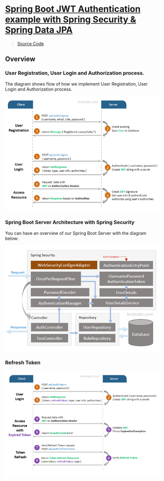 # [Spring Boot JWT Authentication example with Spring Security & Spring Data JPA](https://www.bezkoder.com/spring-boot-jwt-authentication)

> [Source Code](https://github.com/bezkoder/spring-boot-spring-security-jwt-authentication)
 
## Overview
### User Registration, User Login and Authorization process.
The diagram shows flow of how we implement User Registration, User Login and Authorization process.

![](imgs/img.png)

### Spring Boot Server Architecture with Spring Security

You can have an overview of our Spring Boot Server with the diagram below:

![](imgs/img_1.png)

### Refresh Token

![](imgs/img_2.png)
